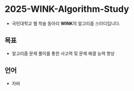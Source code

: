 # 2025-WINK-Algorithm-Study
- 국민대학교 웹 학술 동아리 **WINK**의 알고리즘 스터디입니다.

## 목표
- 알고리즘 문제 풀이를 통한 사고력 및 문제 해결 능력 향상

## 언어
- 자바

